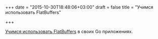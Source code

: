 +++
date = "2015-10-30T18:48:06+03:00"
draft = false
title = "Учимся использовать FlatBuffers"

+++

<p><a href="https://rwinslow.com/posts/use-flatbuffers-in-golang/">Учимся использовать&nbsp;FlatBuffers</a> в своих Go приложениях.</p>

